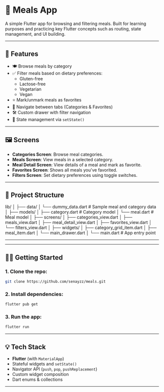 # 📱 Meals App

A simple Flutter app for browsing and filtering meals. Built for learning purposes and practicing key Flutter concepts such as routing, state management, and UI building.

---

## 🚀 Features

- 🍽 Browse meals by category
- ✅ Filter meals based on dietary preferences:
  - Gluten-free
  - Lactose-free
  - Vegetarian
  - Vegan
- ⭐ Mark/unmark meals as favorites
- 🧭 Navigate between tabs (Categories & Favorites)
- 🛠 Custom drawer with filter navigation
- 🧪 State management via `setState()`

---

## 🖼 Screens

- **Categories Screen**: Browse meal categories.
- **Meals Screen**: View meals in a selected category.
- **Meal Detail Screen**: View details of a meal and mark as favorite.
- **Favorites Screen**: Shows all meals you've favorited.
- **Filters Screen**: Set dietary preferences using toggle switches.

---

## 📂 Project Structure
lib/
│
├── data/
│   └── dummy_data.dart       # Sample meal and category data
│
├── models/
│   ├── category.dart         # Category model
│   └── meal.dart             # Meal model
│
├── screens/
│   ├── categories_view.dart
│   ├── meals_view.dart
│   ├── meal_detail_view.dart
│   ├── favorites_view.dart
│   └── filters_view.dart
│
├── widgets/
│   ├── category_grid_item.dart
│   ├── meal_item.dart
│   └── main_drawer.dart
│
└── main.dart                 # App entry point

---

---

## 👨‍💻 Getting Started

### 1. **Clone the repo:**

```bash
git clone https://github.com/senayzz/meals.git
```
### 2. **Install dependencies:**
```bash
flutter pub get
```
### 3. **Run the app:**
```bash
flutter run
```
---

## 💡 Tech Stack

- **Flutter** (with `MaterialApp`)
- Stateful widgets and `setState()`
- Navigator API (`push`, `pop`, `pushReplacement`)
- Custom widget composition
- Dart enums & collections

---

